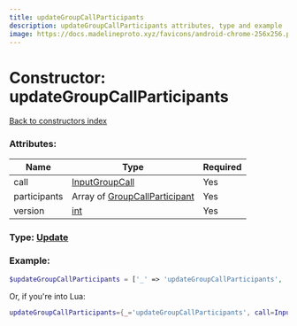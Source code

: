 ```yaml
---
title: updateGroupCallParticipants
description: updateGroupCallParticipants attributes, type and example
image: https://docs.madelineproto.xyz/favicons/android-chrome-256x256.png
---
```

# Constructor: updateGroupCallParticipants  
[Back to constructors index](index.md)



### Attributes:

| Name     |    Type       | Required |
|----------|---------------|----------|
|call|[InputGroupCall](../types/InputGroupCall.md) | Yes|
|participants|Array of [GroupCallParticipant](../types/GroupCallParticipant.md) | Yes|
|version|[int](../types/int.md) | Yes|



### Type: [Update](../types/Update.md)


### Example:

```php
$updateGroupCallParticipants = ['_' => 'updateGroupCallParticipants', 'call' => InputGroupCall, 'participants' => [GroupCallParticipant, GroupCallParticipant], 'version' => int];
```  


Or, if you're into Lua:

```lua
updateGroupCallParticipants={_='updateGroupCallParticipants', call=InputGroupCall, participants={GroupCallParticipant}, version=int}

```


